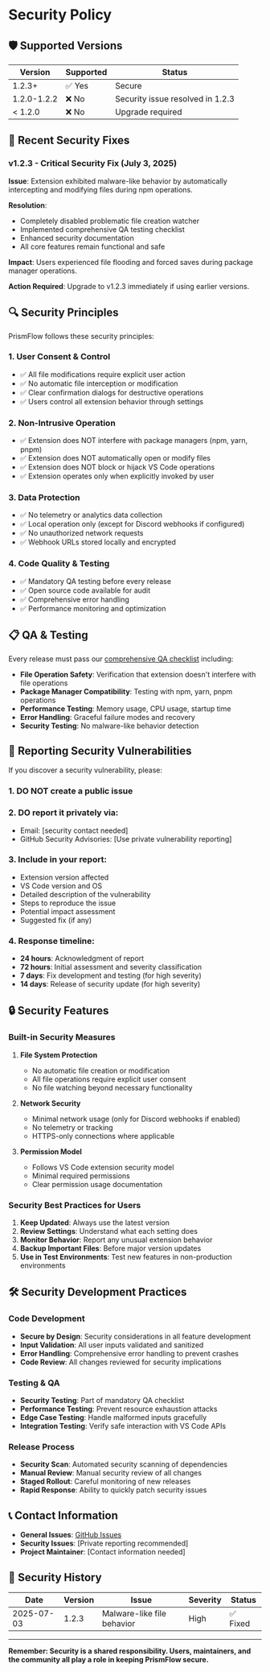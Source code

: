 <!-- SECURITY.md -->

# Security Policy

## 🛡️ Supported Versions

| Version     | Supported | Status                           |
| ----------- | --------- | -------------------------------- |
| 1.2.3+      | ✅ Yes    | Secure                           |
| 1.2.0-1.2.2 | ❌ No     | Security issue resolved in 1.2.3 |
| < 1.2.0     | ❌ No     | Upgrade required                 |

## 🚨 Recent Security Fixes

### v1.2.3 - Critical Security Fix (July 3, 2025)

**Issue**: Extension exhibited malware-like behavior by automatically intercepting and modifying files during npm operations.

**Resolution**:

- Completely disabled problematic file creation watcher
- Implemented comprehensive QA testing checklist
- Enhanced security documentation
- All core features remain functional and safe

**Impact**: Users experienced file flooding and forced saves during package manager operations.

**Action Required**: Upgrade to v1.2.3 immediately if using earlier versions.

## 🔍 Security Principles

PrismFlow follows these security principles:

### 1. **User Consent & Control**

- ✅ All file modifications require explicit user action
- ✅ No automatic file interception or modification
- ✅ Clear confirmation dialogs for destructive operations
- ✅ Users control all extension behavior through settings

### 2. **Non-Intrusive Operation**

- ✅ Extension does NOT interfere with package managers (npm, yarn, pnpm)
- ✅ Extension does NOT automatically open or modify files
- ✅ Extension does NOT block or hijack VS Code operations
- ✅ Extension operates only when explicitly invoked by user

### 3. **Data Protection**

- ✅ No telemetry or analytics data collection
- ✅ Local operation only (except for Discord webhooks if configured)
- ✅ No unauthorized network requests
- ✅ Webhook URLs stored locally and encrypted

### 4. **Code Quality & Testing**

- ✅ Mandatory QA testing before every release
- ✅ Open source code available for audit
- ✅ Comprehensive error handling
- ✅ Performance monitoring and optimization

## 📋 QA & Testing

Every release must pass our [comprehensive QA checklist](QA-TESTING-CHECKLIST.md) including:

- **File Operation Safety**: Verification that extension doesn't interfere with file operations
- **Package Manager Compatibility**: Testing with npm, yarn, pnpm operations
- **Performance Testing**: Memory usage, CPU usage, startup time
- **Error Handling**: Graceful failure modes and recovery
- **Security Testing**: No malware-like behavior detection

## 🚨 Reporting Security Vulnerabilities

If you discover a security vulnerability, please:

### 1. **DO NOT** create a public issue

### 2. **DO** report it privately via:

- Email: [security contact needed]
- GitHub Security Advisories: [Use private vulnerability reporting]

### 3. **Include in your report:**

- Extension version affected
- VS Code version and OS
- Detailed description of the vulnerability
- Steps to reproduce the issue
- Potential impact assessment
- Suggested fix (if any)

### 4. **Response timeline:**

- **24 hours**: Acknowledgment of report
- **72 hours**: Initial assessment and severity classification
- **7 days**: Fix development and testing (for high severity)
- **14 days**: Release of security update (for high severity)

## 🔒 Security Features

### Built-in Security Measures

1. **File System Protection**

   - No automatic file creation or modification
   - All file operations require explicit user consent
   - No file watching beyond necessary functionality

2. **Network Security**

   - Minimal network usage (only for Discord webhooks if enabled)
   - No telemetry or tracking
   - HTTPS-only connections where applicable

3. **Permission Model**
   - Follows VS Code extension security model
   - Minimal required permissions
   - Clear permission usage documentation

### Security Best Practices for Users

1. **Keep Updated**: Always use the latest version
2. **Review Settings**: Understand what each setting does
3. **Monitor Behavior**: Report any unusual extension behavior
4. **Backup Important Files**: Before major version updates
5. **Use in Test Environments**: Test new features in non-production environments

## 🛠️ Security Development Practices

### Code Development

- **Secure by Design**: Security considerations in all feature development
- **Input Validation**: All user inputs validated and sanitized
- **Error Handling**: Comprehensive error handling to prevent crashes
- **Code Review**: All changes reviewed for security implications

### Testing & QA

- **Security Testing**: Part of mandatory QA checklist
- **Performance Testing**: Prevent resource exhaustion attacks
- **Edge Case Testing**: Handle malformed inputs gracefully
- **Integration Testing**: Verify safe interaction with VS Code APIs

### Release Process

- **Security Scan**: Automated security scanning of dependencies
- **Manual Review**: Manual security review of all changes
- **Staged Rollout**: Careful monitoring of new releases
- **Rapid Response**: Ability to quickly patch security issues

## 📞 Contact Information

- **General Issues**: [GitHub Issues](https://github.com/seristic/prism-flow/issues)
- **Security Issues**: [Private reporting recommended]
- **Project Maintainer**: [Contact information needed]

## 📜 Security History

| Date       | Version | Issue                      | Severity | Status   |
| ---------- | ------- | -------------------------- | -------- | -------- |
| 2025-07-03 | 1.2.3   | Malware-like file behavior | High     | ✅ Fixed |

---

**Remember: Security is a shared responsibility. Users, maintainers, and the community all play a role in keeping PrismFlow secure.**
